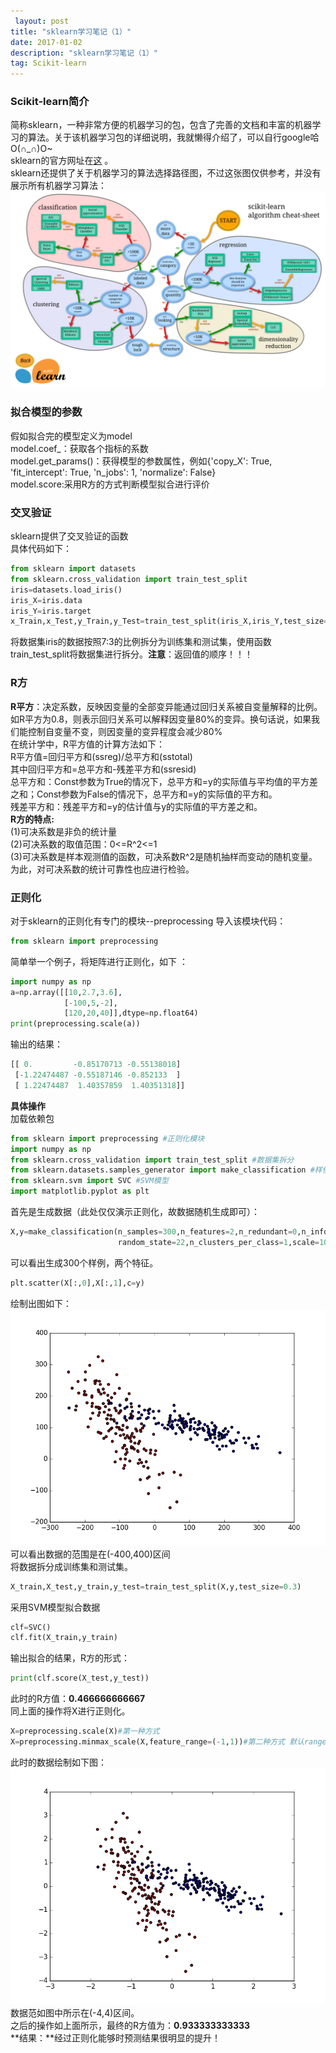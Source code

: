 ```yaml
---
 layout: post
title: "sklearn学习笔记（1）"
date: 2017-01-02 
description: "sklearn学习笔记（1）"
tag: Scikit-learn 
---
```


<h3> Scikit-learn简介</h3>

简称sklearn，一种非常方便的机器学习的包，包含了完善的文档和丰富的机器学习的算法。关于该机器学习包的详细说明，我就懒得介绍了，可以自行google哈O(∩_∩)O~  
sklearn的官方网址在[这](http://scikit-learn.org/) 。     
sklearn还提供了关于机器学习的算法选择路径图，不过这张图仅供参考，并没有展示所有机器学习算法：  
![机器学习算法选择路线图](/images/ml_map.png)

<h3> 拟合模型的参数</h3>

假如拟合完的模型定义为model  
model.coef_：获取各个指标的系数   
model.get_params()：获得模型的参数属性，例如{'copy_X': True, 'fit_intercept': True, 'n_jobs': 1, 'normalize': False}   
model.score:采用R方的方式判断模型拟合进行评价    

<h3>交叉验证</h3>

sklearn提供了交叉验证的函数  
具体代码如下：   

```python
from sklearn import datasets
from sklearn.cross_validation import train_test_split
iris=datasets.load_iris()
iris_X=iris.data
iris_Y=iris.target
x_Train,x_Test,y_Train,y_Test=train_test_split(iris_X,iris_Y,test_size=0.3)
```

将数据集iris的数据按照7:3的比例拆分为训练集和测试集，使用函数 train_test_split将数据集进行拆分。**注意**：返回值的顺序！！！  

<h3>R方</h3>

**R平方**：决定系数，反映因变量的全部变异能通过回归关系被自变量解释的比例。如R平方为0.8，则表示回归关系可以解释因变量80%的变异。换句话说，如果我们能控制自变量不变，则因变量的变异程度会减少80%  
在统计学中，R平方值的计算方法如下：  
R平方值=回归平方和(ssreg)/总平方和(sstotal)  
其中回归平方和=总平方和-残差平方和(ssresid)  
总平方和：Const参数为True的情况下，总平方和=y的实际值与平均值的平方差之和；Const参数为False的情况下，总平方和=y的实际值的平方和。  
残差平方和：残差平方和=y的估计值与y的实际值的平方差之和。  
 **R方的特点:**   
(1)可决系数是非负的统计量  
(2)可决系数的取值范围：0<=R^2<=1  
(3)可决系数是样本观测值的函数，可决系数R^2是随机抽样而变动的随机变量。为此，对可决系数的统计可靠性也应进行检验。  
<h3> 正则化</h3>  
对于sklearn的正则化有专门的模块--preprocessing  
导入该模块代码：  

```python
from sklearn import preprocessing
```

简单举一个例子，将矩阵进行正则化，如下 ：  

```python
import numpy as np
a=np.array([[10,2.7,3.6],
            [-100,5,-2],
            [120,20,40]],dtype=np.float64)
print(preprocessing.scale(a))
```

输出的结果：  

```python
[[ 0.         -0.85170713 -0.55138018]
 [-1.22474487 -0.55187146 -0.852133  ]
 [ 1.22474487  1.40357859  1.40351318]]
```

**具体操作**  
加载依赖包  

```python
from sklearn import preprocessing #正则化模块
import numpy as np
from sklearn.cross_validation import train_test_split #数据集拆分
from sklearn.datasets.samples_generator import make_classification #样例生成
from sklearn.svm import SVC #SVM模型
import matplotlib.pyplot as plt
```

首先是生成数据（此处仅仅演示正则化，故数据随机生成即可）：  

```python
X,y=make_classification(n_samples=300,n_features=2,n_redundant=0,n_informative=2,
                        random_state=22,n_clusters_per_class=1,scale=100)
```

可以看出生成300个样例，两个特征。  

```python
plt.scatter(X[:,0],X[:,1],c=y)
```

绘制出图如下：  
![](/images/sklearn/figure_1.png)
可以看出数据的范围是在(-400,400)区间  
将数据拆分成训练集和测试集。  

```python
X_train,X_test,y_train,y_test=train_test_split(X,y,test_size=0.3)
```

采用SVM模型拟合数据  

```python
clf=SVC()
clf.fit(X_train,y_train)
```

输出拟合的结果，R方的形式：  

```python
print(clf.score(X_test,y_test))
```

此时的R方值：**0.466666666667**  
同上面的操作将X进行正则化。  

```python
X=preprocessing.scale(X)#第一种方式
X=preprocessing.minmax_scale(X,feature_range=(-1,1))#第二种方式 默认range(0,1)
```

此时的数据绘制如下图：  
![](/images/sklearn/figure_1-1.png)
数据范如图中所示在(-4,4)区间。  
之后的操作如上面所示，最终的R方值为：**0.933333333333**  
**结果：**经过正则化能够时预测结果很明显的提升！  